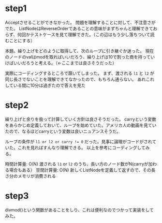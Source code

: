# step1

Acceptさせることができなかった。
問題を理解することに対して、不注意さがでた。
ListNodeはReverseOrderであることの意味がまずちゃんと理解できておらず、何回かテストケースを見て理解できた。（この辺はもう少し落ちついて読むことにする）

本題。繰り上げをどのように取得して、次のループに引き継ぐか迷った。
現在のノードのvalはmodを取ればいいだろう、繰り上げは10で割った商を持っていけばいいだろうと考える。（←ここまでは良さそうだった）

実際にコーディングするところで躓いてしまった。
まず、渡される `l1` と `l2` が同じ長さでないことを理解できてなかったので、もちろん通らない。
あれこれしている間に10分は過ぎたので答えを見た

# step2

繰り上げと余りを扱って計算していく方針は良さそうだった。
carryという変数をあらかじめ定義しておいて、ループを始めていた。アメリカ人の動画を見ていたので、なるほどcarryという変数は良いニュアンスそうだ。

ループの条件が `l1 or l2 or carry != 0` だった。見事に論理がコードがされていた。これを見ればすんなり理解できる。
以上を参考にコーディングしてみる。

時間計算量: O(N)
  渡される `l1` or `l2` のうち、長い方のノード数がN(carryが加わる場合もある）
空間計算量: O(N)
  新しくListNodeを定義して返すので、その長さ分のメモリが消費される


# step3

divmod()という関数があることをしり、これは便利なのでつかって実装をしてみた。
